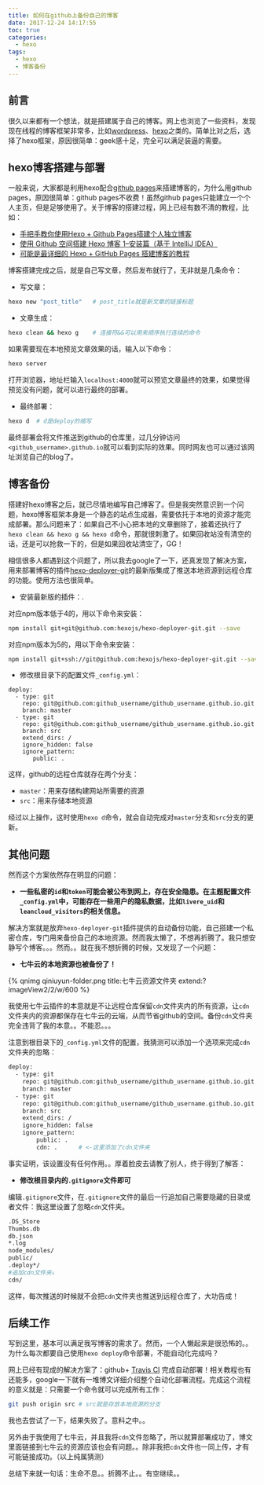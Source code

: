 ```yaml
---
title: 如何在github上备份自己的博客
date: 2017-12-24 14:17:55
toc: true
categories:
  - hexo
tags:
  - hexo
  - 博客备份
---
```


## 前言

很久以来都有一个想法，就是搭建属于自己的博客。网上也浏览了一些资料，发现现在线程的博客框架非常多，比如[wordpress](https://cn.wordpress.org/)、[hexo](https://hexo.io/)之类的。简单比对之后，选择了hexo框架，原因很简单：geek感十足，完全可以满足装逼的需要。

<!---more--->

## hexo博客搭建与部署

一般来说，大家都是利用hexo配合[github pages](https://pages.github.com/)来搭建博客的，为什么用github pages，原因很简单：github pages不收费！虽然github pages只能建立一个个人主页，但是足够使用了。关于博客的搭建过程，网上已经有数不清的教程，比如：
- [手把手教你使用Hexo + Github Pages搭建个人独立博客](https://linghucong.js.org/2016/04/15/2016-04-15-hexo-github-pages-blog/)
- [使用 Github 空间搭建 Hexo 博客 1–安装篇（基于 IntelliJ IDEA）](http://www.youmeek.com/hexo-install/)
- [可能是最详细的 Hexo + GitHub Pages 搭建博客的教程](http://www.lovebxm.com/2017/05/30/buildBlog/)

博客搭建完成之后，就是自己写文章，然后发布就行了，无非就是几条命令：

- 写文章：

```bash
hexo new "post_title"	# post_title就是新文章的链接标题
```

- 文章生成：

```bash
hexo clean && hexo g	# 连接符&&可以用来顺序执行连续的命令
```

如果需要现在本地预览文章效果的话，输入以下命令：

```bash
hexo server
```

打开浏览器，地址栏输入`localhost:4000`就可以预览文章最终的效果，如果觉得预览没有问题，就可以进行最终的部署。

- 最终部署：

```bash
hexo d	# d是deploy的缩写
```

最终部署会将文件推送到github的仓库里，过几分钟访问`<github_username>.github.io`就可以看到实际的效果。同时网友也可以通过该网址浏览自己的blog了。

## 博客备份

搭建好hexo博客之后，就已尽情地编写自己博客了。但是我突然意识到一个问题，hexo博客框架本身是一个静态的站点生成器，需要依托于本地的资源才能完成部署。那么问题来了：如果自己不小心把本地的文章删除了，接着还执行了`hexo clean && hexo g && hexo d`命令，那就很刺激了。如果回收站没有清空的话，还是可以抢救一下的，但是如果回收站清空了，GG！

相信很多人都遇到这个问题了，所以我去google了一下，还真发现了解决方案，用来部署博客的插件[hexo-deployer-git](https://github.com/hexojs/hexo-deployer-git)的最新版集成了推送本地资源到远程仓库的功能。使用方法也很简单。

- 安装最新版的插件：.

对应npm版本低于4的，用以下命令来安装：

```bash
npm install git+git@github.com:hexojs/hexo-deployer-git.git --save
```

对应npm版本为5的，用以下命令来安装：

```bash
npm install git+ssh://git@github.com:hexojs/hexo-deployer-git.git --save
```

- 修改根目录下的配置文件`_config.yml`：

```
deploy:
  - type: git
    repo: git@github.com:github_username/github_username.github.io.git
    branch: master
  - type: git
    repo: git@github.com:github_username/github_username.github.io.git
    branch: src
    extend_dirs: /
    ignore_hidden: false
    ignore_pattern:
       public: .
```

这样，github的远程仓库就存在两个分支：
- `master`：用来存储构建网站所需要的资源
- `src`：用来存储本地资源

经过以上操作，这时使用`hexo d`命令，就会自动完成对`master`分支和`src`分支的更新。


## 其他问题

然而这个方案依然存在明显的问题：

- **一些私密的`id`和`token`可能会被公布到网上，存在安全隐患。在主题配置文件`_config.yml`中，可能存在一些用户的隐私数据，比如`livere_uid`和`leancloud_visitors`的相关信息。**

解决方案就是放弃`hexo-deployer-git`插件提供的自动备份功能，自己搭建一个私密仓库，专门用来备份自己的本地资源。然而我太懒了，不想再折腾了。我只想安静写个博客。。。然而。。就在我不想折腾的时候，又发现了一个问题：

- **七牛云的本地资源也被备份了！**

{% qnimg qiniuyun-folder.png title:七牛云资源文件夹 extend:?imageView2/2/w/600 %}

我使用七牛云插件的本意就是不让远程仓库保留`cdn`文件夹内的所有资源，让`cdn`文件夹内的资源都保存在七牛云的云端，从而节省github的空间。备份`cdn`文件夹完全违背了我的本意。。不能忍。。。

注意到根目录下的`_config.yml`文件的配置，我猜测可以添加一个选项来完成`cdn`文件夹的忽略：

```bash
deploy:
  - type: git
    repo: git@github.com:github_username/github_username.github.io.git
    branch: master
  - type: git
    repo: git@github.com:github_username/github_username.github.io.git
    branch: src
    extend_dirs: /
    ignore_hidden: false
    ignore_pattern:
        public: .
        cdn: .		# <-这里添加了cdn文件夹
```

事实证明，该设置没有任何作用。。厚着脸皮去请教了别人，终于得到了解答：

- **修改根目录内的`.gitignore`文件即可**

编辑`.gitignore`文件，在`.gitignore`文件的最后一行追加自己需要隐藏的目录或者文件：我这里设置了忽略`cdn`文件夹。

```bash
.DS_Store
Thumbs.db
db.json
*.log
node_modules/
public/
.deploy*/
#追加cdn文件夹↓
cdn/	
```

这样，每次推送的时候就不会把`cdn`文件夹也推送到远程仓库了，大功告成！

## 后续工作

写到这里，基本可以满足我写博客的需求了。然而，一个人懒起来是很恐怖的。。为什么每次都要自己使用`hexo deploy`命令部署，不能自动化完成吗？

网上已经有现成的解决方案了：github+ [Travis CI](https://travis-ci.org/) 完成自动部署！相关教程也有还能多，google一下就有一堆博文详细介绍整个自动化部署流程。完成这个流程的意义就是：只需要一个命令就可以完成所有工作：

```bash
git push origin src	# src就是存放本地资源的分支
```

我也去尝试了一下，结果失败了。意料之中。。

另外由于我使用了七牛云，并且我将`cdn`文件忽略了，所以就算部署成功了，博文里面链接到七牛云的资源应该也会有问题。。除非我把`cdn`文件也一同上传，才有可能链接成功。（以上纯属猜测）

总结下来就一句话：生命不息。。折腾不止。。有空继续。。
